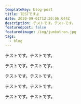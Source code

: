 ```yaml
---
templateKey: blog-post
title: TESTですよ
date: 2020-09-01T12:20:06.644Z
description: テストです。テストです。
featuredpost: false
featuredimage: /img/jumbotron.jpg
tags:
  - blog
---
```

テストです。テストです。



テストです。テストです。

テストです。テストです。

テストです。テストです。

テストです。テストです。